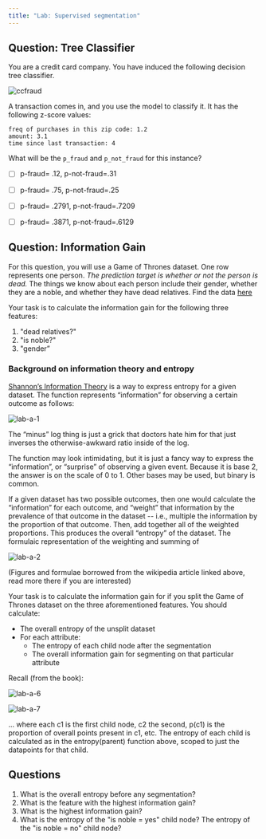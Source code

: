```yaml
---
title: "Lab: Supervised segmentation"
---
```


## Question: Tree Classifier

You are a credit card company. You have induced the following decision tree classifier.

![ccfraud](../images/credit-card-fraud.png)

A transaction comes in, and you use the model to classify it. It has the following z-score values:

    freq of purchases in this zip code: 1.2
    amount: 3.1
    time since last transaction: 4

What will be the `p_fraud` and `p_not_fraud` for this instance?

* [ ] p-fraud= .12, p-not-fraud=.31
* [ ] p-fraud= .75, p-not-fraud=.25
* [ ] p-fraud= .2791, p-not-fraud=.7209
* [ ] p-fraud= .3871, p-not-fraud=.6129



## Question: Information Gain

For this question, you will use a Game of Thrones dataset. One row represents one person. 
*The prediction target is whether or not the person is dead.* The things we know about each 
person include their gender, whether they are a noble, and whether they have dead relatives. 
Find the data [here](https://raw.githubusercontent.com/deargle/deargle.github.io/master/class/data/got_train.csv) 


Your task is to calculate the information gain for the following three features: 
1. "dead relatives?" 
2. "is noble?"
3. "gender”


### Background on information theory and entropy

[Shannon’s Information Theory](https://en.wikipedia.org/wiki/Entropy_(information_theory)) is a way to express entropy for a given dataset. 
The function represents “information” for observing a certain outcome as follows:

![lab-a-1](../images/lab-a-1.png)
  
The “minus” log thing is just a grick that doctors hate him for that just inverses 
the otherwise-awkward ratio inside of the log.


The function may look intimidating, but it is just a fancy way to express the “information”, 
or “surprise” of observing a given event. Because it is base 2, the answer is on the scale of 0 to 1. 
Other bases may be used, but binary is common.


If a given dataset has two possible outcomes, then one would calculate the “information” for each outcome, 
and “weight” that information by the prevalence of that outcome in the dataset -- i.e., 
multiple the information by the proportion of that outcome. Then, add together all of the weighted proportions. 
This produces the overall “entropy” of the dataset. The formulaic representation of the weighting and summing of 

![lab-a-2](../images/lab-a-2.png)

(Figures and formulae borrowed from the wikipedia article linked above, read more there if you are interested)


Your task is to calculate the information gain for if you split the Game of Thrones dataset on the three aforementioned features. You should calculate:
* The overall entropy of the unsplit dataset
* For each attribute:
   * The entropy of each child node after the segmentation
   * The overall information gain for segmenting on that particular attribute

Recall (from the book):
  
![lab-a-6](../images/lab-a-6.png)

![lab-a-7](../images/lab-a-7.png)

... where each c1 is the first child node, c2 the second, p(c1) is the proportion of overall points present in c1, etc. 
The entropy of each child is calculated as in the entropy(parent) function above, scoped to just the datapoints for that child.


## Questions

1. What is the overall entropy before any segmentation?
2. What is the feature with the highest information gain?
3. What is the highest information gain?
4. What is the entropy of the "is noble = yes" child node? The entropy of the "is noble = no" child node?
